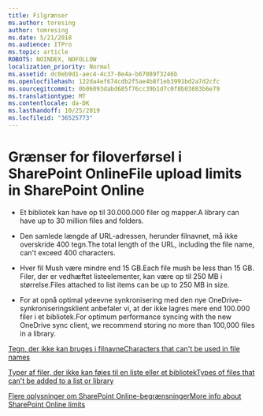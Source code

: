 ```yaml
---
title: Filgrænser
ms.author: toresing
author: tomresing
ms.date: 5/21/2018
ms.audience: ITPro
ms.topic: article
ROBOTS: NOINDEX, NOFOLLOW
localization_priority: Normal
ms.assetid: dc0eb9d1-aec4-4c37-8e4a-b67089f3246b
ms.openlocfilehash: 122da4ef674cdb2f5ae4b8f1eb3991bd2a7d2cfc
ms.sourcegitcommit: 0b06093dabd685f76cc39b1d7c0f8b03883b6e79
ms.translationtype: MT
ms.contentlocale: da-DK
ms.lasthandoff: 10/25/2019
ms.locfileid: "36525773"
---
```

# <a name="file-upload-limits-in-sharepoint-online"></a><span data-ttu-id="d5048-102">Grænser for filoverførsel i SharePoint Online</span><span class="sxs-lookup"><span data-stu-id="d5048-102">File upload limits in SharePoint Online</span></span>

- <span data-ttu-id="d5048-103">Et bibliotek kan have op til 30.000.000 filer og mapper.</span><span class="sxs-lookup"><span data-stu-id="d5048-103">A library can have up to 30 million files and folders.</span></span>
    
- <span data-ttu-id="d5048-104">Den samlede længde af URL-adressen, herunder filnavnet, må ikke overskride 400 tegn.</span><span class="sxs-lookup"><span data-stu-id="d5048-104">The total length of the URL, including the file name, can't exceed 400 characters.</span></span>
    
- <span data-ttu-id="d5048-105">Hver fil Mush være mindre end 15 GB.</span><span class="sxs-lookup"><span data-stu-id="d5048-105">Each file mush be less than 15 GB.</span></span> <span data-ttu-id="d5048-106">Filer, der er vedhæftet listeelementer, kan være op til 250 MB i størrelse.</span><span class="sxs-lookup"><span data-stu-id="d5048-106">Files attached to list items can be up to 250 MB in size.</span></span>
    
- <span data-ttu-id="d5048-107">For at opnå optimal ydeevne synkronisering med den nye OneDrive-synkroniseringsklient anbefaler vi, at der ikke lagres mere end 100.000 filer i et bibliotek.</span><span class="sxs-lookup"><span data-stu-id="d5048-107">For optimum performance syncing with the new OneDrive sync client, we recommend storing no more than 100,000 files in a library.</span></span> 
    
[<span data-ttu-id="d5048-108">Tegn, der ikke kan bruges i filnavne</span><span class="sxs-lookup"><span data-stu-id="d5048-108">Characters that can't be used in file names</span></span>](https://go.microsoft.com/fwlink/?linkid=866430)
  
[<span data-ttu-id="d5048-109">Typer af filer, der ikke kan føjes til en liste eller et bibliotek</span><span class="sxs-lookup"><span data-stu-id="d5048-109">Types of files that can't be added to a list or library</span></span>](https://go.microsoft.com/fwlink/?linkid=273757)
  
[<span data-ttu-id="d5048-110">Flere oplysninger om SharePoint Online-begrænsninger</span><span class="sxs-lookup"><span data-stu-id="d5048-110">More info about SharePoint Online limits</span></span>](https://go.microsoft.com/fwlink/?linkid=271273)
  

